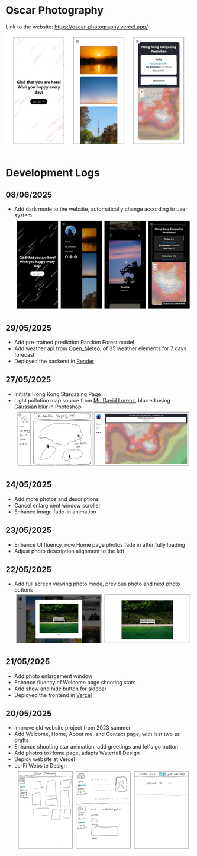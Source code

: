 # Oscar Photography

Link to the website: https://oscar-photography.vercel.app/
![HiFi Website Design](public/images/hifi_web.jpg)

# Development Logs

## 08/06/2025

- Add dark mode to the website, automatically change according to user system
  ![dark mode](public/images/dark_mode.jpg)

## 29/05/2025

- Add pre-trained prediction Random Forest model
- Add weather api from [Open_Meteo](https://open-meteo.com/), of 35 weather elements for 7 days forecast
- Deployed the backend in [Render](https://render.com/)

## 27/05/2025

- Initiate Hong Kong Stargazing Page
- Light pollution map source from [Mr. David Lorenz](https://djlorenz.github.io/astronomy/lp/), blurred using Gaussian blur in Photoshop
  ![HK Stargazing lofi hifi](public/images/hkstar_lofi_hifi.jpg)

## 24/05/2025

- Add more photos and descriptions
- Cancel enlargment window scroller
- Enhance image fade-in animation

## 23/05/2025

- Enhance UI fluency, now Home page photos fade in after fully loading
- Adjust photo description alignment to the left

## 22/05/2025

- Add full screen viewing photo mode, previous photo and next photo buttons
  ![LoFi Website Design](public/images/photo_viewing_windows.jpg)

## 21/05/2025

- Add photo enlargement window
- Enhance fluency of Welcome page shooting stars
- Add show and hide button for sidebar
- Deployed the frontend in [Vercel](https://vercel.com/)

## 20/05/2025

- Improve old website project from 2023 summer
- Add Welcome, Home, About me, and Contact page, with last two as drafts
- Enhance shooting star animation, add greetings and let's go button
- Add photos to Home page, adapts Waterfall Design
- Deploy website at Vercel
- Lo-Fi Website Design
  ![LoFi Website Design](public/images/lofi_web.jpg)

